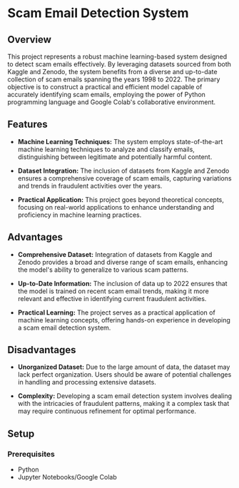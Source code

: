 # Scam Email Detection System

## Overview

This project represents a robust machine learning-based system designed to detect scam emails effectively. By leveraging datasets sourced from both Kaggle and Zenodo, the system benefits from a diverse and up-to-date collection of scam emails spanning the years 1998 to 2022. The primary objective is to construct a practical and efficient model capable of accurately identifying scam emails, employing the power of Python programming language and Google Colab's collaborative environment.

## Features

- **Machine Learning Techniques:** The system employs state-of-the-art machine learning techniques to analyze and classify emails, distinguishing between legitimate and potentially harmful content.

- **Dataset Integration:** The inclusion of datasets from Kaggle and Zenodo ensures a comprehensive coverage of scam emails, capturing variations and trends in fraudulent activities over the years.

- **Practical Application:** This project goes beyond theoretical concepts, focusing on real-world applications to enhance understanding and proficiency in machine learning practices.

## Advantages

- **Comprehensive Dataset:** Integration of datasets from Kaggle and Zenodo provides a broad and diverse range of scam emails, enhancing the model's ability to generalize to various scam patterns.

- **Up-to-Date Information:** The inclusion of data up to 2022 ensures that the model is trained on recent scam email trends, making it more relevant and effective in identifying current fraudulent activities.

- **Practical Learning:** The project serves as a practical application of machine learning concepts, offering hands-on experience in developing a scam email detection system.

## Disadvantages

- **Unorganized Dataset:** Due to the large amount of data, the dataset may lack perfect organization. Users should be aware of potential challenges in handling and processing extensive datasets.

- **Complexity:** Developing a scam email detection system involves dealing with the intricacies of fraudulent patterns, making it a complex task that may require continuous refinement for optimal performance.

## Setup

### Prerequisites

- Python
- Jupyter Notebooks/Google Colab
